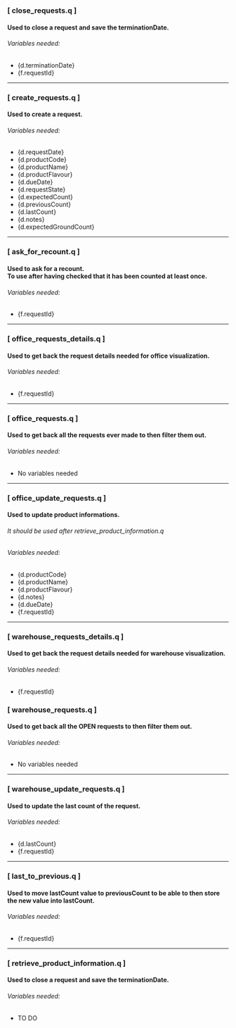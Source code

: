 ### [ close_requests.q ]

#### Used to close a request and save the terminationDate.

###### Variables needed:

- {d.terminationDate}
- {f.requestId}

---

### [ create_requests.q ]

#### Used to create a request.

###### Variables needed:

- {d.requestDate}
- {d.productCode}
- {d.productName}
- {d.productFlavour}
- {d.dueDate}
- {d.requestState}
- {d.expectedCount}
- {d.previousCount}
- {d.lastCount}
- {d.notes}
- {d.expectedGroundCount}

---

### [ ask_for_recount.q ]

#### Used to ask for a recount. </br> To use after having checked that it has been counted at least once.

###### Variables needed:

- {f.requestId}

---

### [ office_requests_details.q ]

#### Used to get back the request details needed for office visualization.

###### Variables needed:

- {f.requestId}

---

### [ office_requests.q ]

#### Used to get back all the requests ever made to then filter them out.

###### Variables needed:

- No variables needed

---

### [ office_update_requests.q ]

#### Used to update product informations.

###### It should be used after retrieve_product_information.q

###### Variables needed:

- {d.productCode}
- {d.productName}
- {d.productFlavour}
- {d.notes}
- {d.dueDate}
- {f.requestId}

---

### [ warehouse_requests_details.q ]

#### Used to get back the request details needed for warehouse visualization.

###### Variables needed:

- {f.requestId}

### [ warehouse_requests.q ]

#### Used to get back all the OPEN requests to then filter them out.

###### Variables needed:

- No variables needed

---

### [ warehouse_update_requests.q ]

#### Used to update the last count of the request.

###### Variables needed:

- {d.lastCount}
- {f.requestId}

---

### [ last_to_previous.q ]

#### Used to move lastCount value to previousCount to be able to then store the new value into lastCount.

###### Variables needed:

- {f.requestId}

---

### [ retrieve_product_information.q ]

#### Used to close a request and save the terminationDate.

###### Variables needed:

- TO DO
